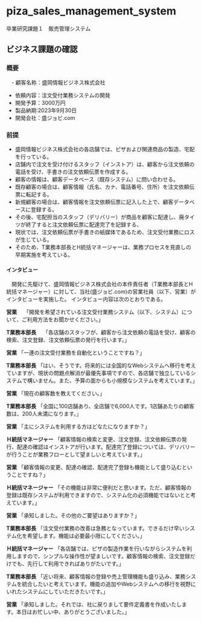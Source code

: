 # piza_sales_management_system
卒業研究課題１　販売管理システム

## ビジネス課題の確認

### 概要
　- 顧客名称：盛岡情報ビジネス株式会社
  - 依頼内容：注文受付業務システムの開発
  - 開発予算：3000万円
  - 製品納期:2023年9月30日
  - 開発会社：盛ジョビ.com

### 前提
- 盛岡情報ビジネス株式会社の各店舗では、ピザおよび関連商品の製造、宅配を行っている。
- 店舗内で注文を受け付けるスタッフ（インストア）は、顧客から注文依頼の電話を受け、手書きの注文依頼伝票を作成する。
- 顧客の情報は、顧客データベース（既存システム）に問い合わせる。
- 既存顧客の場合は、顧客情報（氏名、カナ、電話番号、住所）を注文依頼伝票に転記する。
- 新規顧客の場合は、顧客情報を注文依頼伝票に記入した上で、顧客データベースに登録する。
- その後、宅配担当のスタッフ（デリバリー）が商品を顧客に配達し、廃タイツが終了すると注文依頼伝票に配達完了を記録する、
- 現状では、注文依頼伝票が手書きの紙媒体であるため、注文受付業務にロスが生じている。
- そのため、T業務本部長とH統括マネージャーは、業務プロセスを見直しの早期実施を考えている。

#### インタビュー
　開発に先駆けて、盛岡情報ビジネス株式会社の本件責任者（T業務本部長とH統括マネージャー）に対して、当社(盛ジョビ.com)の営業社員（以下、営業）がインタビューを実施した。
インタビュー内容は次のとおりである。

**営業**　            「開発を希望されている注文受付業務システム（以下、システム）について、ご利用方法をお聞かせください。」

**T業務本部長**　      「各店舗のスタッフが、顧客から注文依頼の電話を受け、顧客の検索、注文登録、注文依頼伝票の発行を行います。」

**営業**              「一連の注文受付業務を自動化ということですね？」

**T業務本部長**        「はい、そうです。将来的には全国的なWebシステムへ移行を考えていますが、現状の問題点解消が最優先事項ですので、各店舗で独立しているシステムで構いません。また、予算の面からも小規模なシステムを考えています。」

**営業**              「現在の顧客数を教えてください。」

**T業務本部長**        「全国に100店舗あり、全店舗で6,000人です。1店舗あたりの顧客数は、200人未満になります。」

**営業**               「主にシステムを利用する方はどなたになりますか？」

**Ｈ統括マネージャー**  「顧客情報の検索と変更、注文登録、注文依頼伝票の発行、配達の確認はインストアが行います。配達完了登録については、デリバリーが行うことが業務フローとして望ましいと考えています。」

**営業**               「顧客情報の変更、配達の確認、配達完了登録も機能として盛り込むということですね？」

**Ｈ統括マネージャー**  「その機能は非常に便利だと思います。ただ、顧客情報の登録は既存システムが利用できますので、システム化の必須機能ではないとと考えています。」

**営業**                「承知しました。その他のご要望はありますか？」

**T業務本部長**        「注文受付業務の改善は急務となっています。できるだけ早いシステム化を希望します。機能は必要最小限にしてください。」

**Ｈ統括マネージャー**  「各店舗では、ピザの製造作業を行いながらシステムを利用しますので、シンプルな操作性が望ましいです。顧客情報の検索、注文登録だけでも、先行して利用できればありがたいです。」 

**T業務本部長**          「近い将来、顧客情報の登録や売上管理機能も盛り込み、業務システムを統合したいと考えています。機能の追加やWebシステムへの移行を視野にいれたシステムにしていただきたいです。」

**営業**                 「承知しました。それでは、社に戻りまして要件定義書を作成いたします。本日はお忙しい中、ありがとうございました。」

